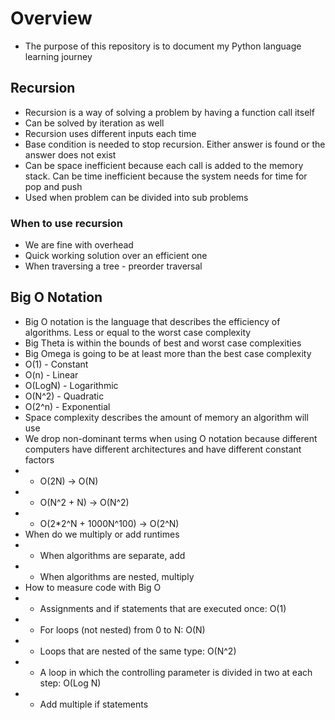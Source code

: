 # Overview
 - The purpose of this repository is to document my Python language learning journey

## Recursion
- Recursion is a way of solving a problem by having a function call itself
- Can be solved by iteration as well
- Recursion uses different inputs each time
- Base condition is needed to stop recursion. Either answer is found or the answer does not exist
- Can be space inefficient because each call is added to the memory stack. Can be time inefficient  because the system needs for time for pop and push
- Used when problem can be divided into sub problems

### When to use recursion
- We are fine with overhead
- Quick working solution over an efficient one
- When traversing a tree - preorder traversal

## Big O Notation
- Big O notation is the language that describes the efficiency of algorithms. Less or equal to the worst case complexity
- Big Theta is within the bounds of best and worst case complexities
- Big Omega is going to be at least more than the best case complexity
- O(1) - Constant
- O(n) - Linear
- O(LogN) - Logarithmic
- O(N^2) - Quadratic
- O(2^n) - Exponential
- Space complexity describes the amount of memory an algorithm will use
- We drop non-dominant terms when using O notation because different computers have different architectures and have different constant factors
- - O(2N) -> O(N)
- - O(N^2 + N) -> O(N^2)
- - O(2*2^N + 1000N^100) -> O(2^N)
- When do we multiply or add runtimes
- - When algorithms are separate, add
- - When algorithms are nested, multiply
- How to measure code with Big O
- - Assignments and if statements that are executed once: O(1)
- - For loops (not nested) from 0 to N: O(N)
- - Loops that are nested of the same type: O(N^2)
- - A loop in which the controlling parameter is divided in two at each step: O(Log N)
- - Add multiple if statements